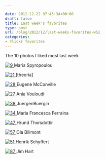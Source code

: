 ```yaml
---

date: 2012-12-22 07:45:34+00:00
draft: false
title: Last week's favorites
type: post
url: /blog/2012/12/last-weeks-favorites-w51
categories:
- Flickr favorites
---
```


The 10 photos I liked most last week

[![9](https://farm9.staticflickr.com/8502/8290396887_dac192a6a0_b.jpg)
](http://www.flickr.com/photos/59955665@N05/8290396887)
Maria Spyropoulou





[![21](https://farm8.staticflickr.com/7274/7482104092_88e033095c_b.jpg)
](http://www.flickr.com/photos/24152374@N02/7482104092)
[theoria]





[![28](https://farm8.staticflickr.com/7080/7401439732_45065d7343_b.jpg)
](http://www.flickr.com/photos/23650315@N06/7401439732)
Eugene McConville





[![27](https://farm8.staticflickr.com/7072/7300249266_5b9c0ec0fb.jpg)
](http://www.flickr.com/photos/vouloudi/7300249266/)
Ania Vouloudi





[![38](https://farm8.staticflickr.com/7042/7071374511_9f192ef97f_b.jpg)
](http://www.flickr.com/photos/60695926@N03/7071374511)
JuergenBuergin





[![34](https://farm9.staticflickr.com/8338/8182449058_08d7626296_b.jpg)
](http://www.flickr.com/photos/53351126@N03/8182449058)
Maria Francesca Ferraina





[![47](https://farm9.staticflickr.com/8362/8284078948_83708e0a8a_b.jpg)
](http://www.flickr.com/photos/36694024@N07/8284078948)
Hrund Thorsdottir





[![57](https://farm9.staticflickr.com/8481/8272141294_e9e5cdb1f1_b.jpg)
](http://www.flickr.com/photos/82781890@N00/8272141294)
Ola Billmont





[![51](https://farm9.staticflickr.com/8046/8147689028_b5e8ea81e0_b.jpg)
](http://www.flickr.com/photos/25352363@N07/8147689028)
Henrik Schyffert





[![87](https://farm9.staticflickr.com/8341/8234021812_168328fdaf_b.jpg)
](http://www.flickr.com/photos/31477151@N04/8234021812)
Jim Hart

